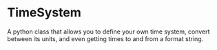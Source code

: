 # TimeSystem
A python class that allows you to define your own time system, convert between its units, and even getting times to and from a format string.
